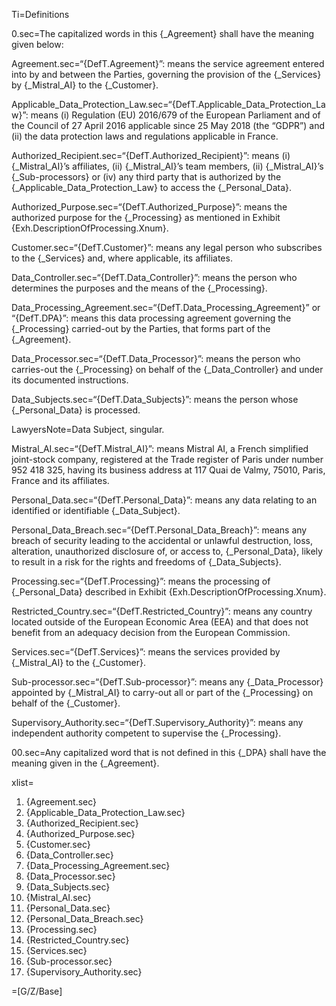 Ti=Definitions

0.sec=The capitalized words in this {_Agreement} shall have the meaning given below:

Agreement.sec=“{DefT.Agreement}”: means the service agreement entered into by and between the Parties, governing the provision of the {_Services} by {_Mistral_AI} to the {_Customer}.

Applicable_Data_Protection_Law.sec=“{DefT.Applicable_Data_Protection_Law}”: means (i) Regulation (EU) 2016/679 of the European Parliament and of the Council of 27 April 2016 applicable since 25 May 2018 (the “GDPR”) and (ii) the data protection laws and regulations applicable in France.

Authorized_Recipient.sec=“{DefT.Authorized_Recipient}”: means (i) {_Mistral_AI}’s affiliates, (ii) {_Mistral_AI}’s team members, (ii) {_Mistral_AI}’s {_Sub-processors} or (iv) any third party that is authorized by the {_Applicable_Data_Protection_Law} to access the {_Personal_Data}.

Authorized_Purpose.sec=“{DefT.Authorized_Purpose}”: means the authorized purpose for the {_Processing} as mentioned in Exhibit {Exh.DescriptionOfProcessing.Xnum}.

Customer.sec=“{DefT.Customer}”: means any legal person who subscribes to the {_Services} and, where applicable, its affiliates.

Data_Controller.sec=“{DefT.Data_Controller}”: means the person who determines the purposes and the means of the {_Processing}.

Data_Processing_Agreement.sec=“{DefT.Data_Processing_Agreement}” or “{DefT.DPA}”: means this data processing agreement governing the {_Processing} carried-out by the Parties, that forms part of the {_Agreement}.

Data_Processor.sec=“{DefT.Data_Processor}”: means the person who carries-out the {_Processing} on behalf of the {_Data_Controller} and under its documented instructions.

Data_Subjects.sec=“{DefT.Data_Subjects}”: means the person whose {_Personal_Data} is processed.

LawyersNote=Data Subject, singular.

Mistral_AI.sec=“{DefT.Mistral_AI}”: means Mistral AI, a French simplified joint-stock company, registered at the Trade register of Paris under number 952 418 325, having its business address at 117 Quai de Valmy, 75010, Paris, France and its affiliates.

Personal_Data.sec=“{DefT.Personal_Data}”: means any data relating to an identified or identifiable {_Data_Subject}.

Personal_Data_Breach.sec=“{DefT.Personal_Data_Breach}”: means any breach of security leading to the accidental or unlawful destruction, loss, alteration, unauthorized disclosure of, or access to, {_Personal_Data}, likely to result in a risk for the rights and freedoms of {_Data_Subjects}.

Processing.sec=“{DefT.Processing}”: means the processing of {_Personal_Data} described in Exhibit {Exh.DescriptionOfProcessing.Xnum}.

Restricted_Country.sec=“{DefT.Restricted_Country}”: means any country located outside of the European Economic Area (EEA) and that does not benefit from an adequacy decision from the European Commission.

Services.sec=“{DefT.Services}”: means the services provided by {_Mistral_AI} to the {_Customer}.

Sub-processor.sec=“{DefT.Sub-processor}”: means any {_Data_Processor} appointed by {_Mistral_AI} to carry-out all or part of the {_Processing} on behalf of the {_Customer}.

Supervisory_Authority.sec=“{DefT.Supervisory_Authority}”: means any independent authority competent to supervise the {_Processing}.

00.sec=Any capitalized word that is not defined in this {_DPA} shall have the meaning given in the {_Agreement}.

xlist=<ol><li>{Agreement.sec}</li><li>{Applicable_Data_Protection_Law.sec}</li><li>{Authorized_Recipient.sec}</li><li>{Authorized_Purpose.sec}</li><li>{Customer.sec}</li><li>{Data_Controller.sec}</li><li>{Data_Processing_Agreement.sec}</li><li>{Data_Processor.sec}</li><li>{Data_Subjects.sec}</li><li>{Mistral_AI.sec}</li><li>{Personal_Data.sec}</li><li>{Personal_Data_Breach.sec}</li><li>{Processing.sec}</li><li>{Restricted_Country.sec}</li><li>{Services.sec}</li><li>{Sub-processor.sec}</li><li>{Supervisory_Authority.sec}</li></ol>

=[G/Z/Base]

